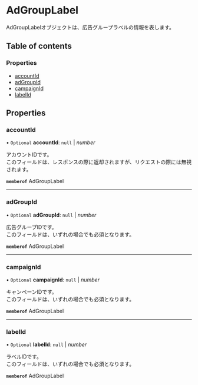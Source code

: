 # AdGroupLabel


<div lang=\"ja\">AdGroupLabelオブジェクトは、広告グループラベルの情報を表します。</div> 

## Table of contents

### Properties

- [accountId](adgrouplabel.md#accountid)
- [adGroupId](adgrouplabel.md#adgroupid)
- [campaignId](adgrouplabel.md#campaignid)
- [labelId](adgrouplabel.md#labelid)

## Properties

### accountId

• `Optional` **accountId**: ``null`` \| *number*

<div lang=\"ja\">アカウントIDです。<br> このフィールドは、レスポンスの際に返却されますが、リクエストの際には無視されます。</div> 

**`memberof`** AdGroupLabel

___

### adGroupId

• `Optional` **adGroupId**: ``null`` \| *number*

<div lang=\"ja\">広告グループIDです。<br> このフィールドは、いずれの場合でも必須となります。</div> 

**`memberof`** AdGroupLabel

___

### campaignId

• `Optional` **campaignId**: ``null`` \| *number*

<div lang=\"ja\">キャンペーンIDです。<br> このフィールドは、いずれの場合でも必須となります。</div> 

**`memberof`** AdGroupLabel

___

### labelId

• `Optional` **labelId**: ``null`` \| *number*

<div lang=\"ja\">ラベルIDです。<br> このフィールドは、いずれの場合でも必須となります。</div> 

**`memberof`** AdGroupLabel
